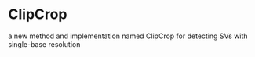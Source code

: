 # ClipCrop

a new method and implementation named ClipCrop for detecting SVs with single-base resolution
